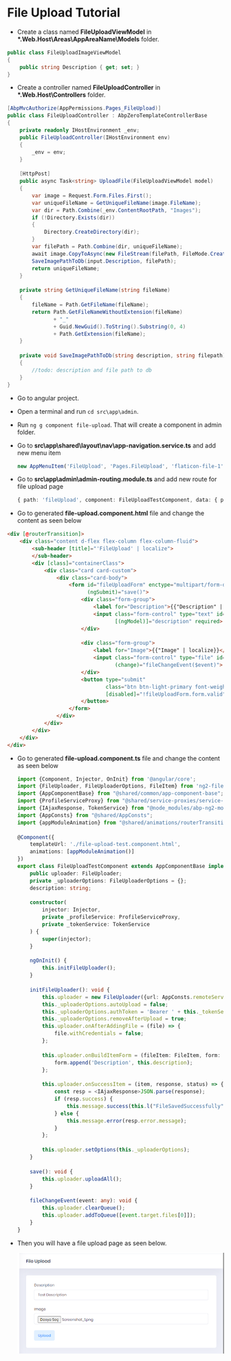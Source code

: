 # File Upload Tutorial

* Create a class named **FileUploadViewModel** in **\*.Web.Host\Areas\AppAreaName\Models** folder.

```csharp
public class FileUploadImageViewModel
{
    public string Description { get; set; }
}
```

* Create a controller named **FileUploadController** in **\*.Web.Host\Controllers** folder.

```csharp
[AbpMvcAuthorize(AppPermissions.Pages_FileUpload)]
public class FileUploadController : AbpZeroTemplateControllerBase
{
    private readonly IHostEnvironment _env;
    public FileUploadController(IHostEnvironment env)
    {
        _env = env;
    }
    
    [HttpPost]
    public async Task<string> UploadFile(FileUploadViewModel model)
    {
       	var image = Request.Form.Files.First();
        var uniqueFileName = GetUniqueFileName(image.FileName);
        var dir = Path.Combine(_env.ContentRootPath, "Images");
        if (!Directory.Exists(dir))
        {
            Directory.CreateDirectory(dir);
        }
        var filePath = Path.Combine(dir, uniqueFileName);
        await image.CopyToAsync(new FileStream(filePath, FileMode.Create));
        SaveImagePathToDb(input.Description, filePath);
        return uniqueFileName;
    }
    
    private string GetUniqueFileName(string fileName)
    {
        fileName = Path.GetFileName(fileName);
        return Path.GetFileNameWithoutExtension(fileName)
               + "_"
               + Guid.NewGuid().ToString().Substring(0, 4)
               + Path.GetExtension(fileName);
    }
    
    private void SaveImagePathToDb(string description, string filepath)
    {
        //todo: description and file path to db
    }
}
```



* Go to angular project.

* Open a terminal and run `cd src\app\admin`.

* Run `ng g component file-upload`. That will create a component in admin folder.

* Go to **src\app\shared\layout\nav\app-navigation.service.ts** and add new menu item

  ```typescript
  new AppMenuItem('FileUpload', 'Pages.FileUpload', 'flaticon-file-1', '/app/admin/fileUpload'),
  ```

* Go to **src\app\admin\admin-routing.module.ts** and add new route for file upload page

  ```typescript
  { path: 'fileUpload', component: FileUploadTestComponent, data: { permission: 'Pages.Tenant.Dashboard' } },
  ```

* Go to generated **file-upload.component.html** file and change the content as seen below

```html
<div [@routerTransition]>
    <div class="content d-flex flex-column flex-column-fluid">
        <sub-header [title]="'FileUpload' | localize">
        </sub-header>
        <div [class]="containerClass">
            <div class="card card-custom">
                <div class="card-body">
                    <form id="fileUploadForm" enctype="multipart/form-data" #fileUploadForm="ngForm"
                          (ngSubmit)="save()">
                        <div class="form-group">
                            <label for="Description">{{"Description" | localize}}</label>
                            <input class="form-control" type="text" id="Description" name="Description"
                                   [(ngModel)]="description" required>
                        </div>

                        <div class="form-group">
                            <label for="Image">{{"Image" | localize}}</label>
                            <input class="form-control" type="file" id="Image" name="Image" required
                                   (change)="fileChangeEvent($event)">
                        </div>
                        <button type="submit"
                                class="btn btn-light-primary font-weight-bold close-button"
                                [disabled]="!fileUploadForm.form.valid">{{"Upload" | localize}}
                        </button>
                    </form>
                </div>
            </div>
        </div>
    </div>
</div>
```

* Go to generated **file-upload.component.ts** file and change the content as seen below

  ```typescript
  import {Component, Injector, OnInit} from '@angular/core';
  import {FileUploader, FileUploaderOptions, FileItem} from 'ng2-file-upload';
  import {AppComponentBase} from "@shared/common/app-component-base";
  import {ProfileServiceProxy} from "@shared/service-proxies/service-proxies";
  import {IAjaxResponse, TokenService} from "@node_modules/abp-ng2-module";
  import {AppConsts} from "@shared/AppConsts";
  import {appModuleAnimation} from "@shared/animations/routerTransition";
  
  @Component({
      templateUrl: './file-upload-test.component.html',
      animations: [appModuleAnimation()]
  })
  export class FileUploadTestComponent extends AppComponentBase implements OnInit {
      public uploader: FileUploader;
      private _uploaderOptions: FileUploaderOptions = {};
      description: string;
  
      constructor(
          injector: Injector,
          private _profileService: ProfileServiceProxy,
          private _tokenService: TokenService
      ) {
          super(injector);
      }
  
      ngOnInit() {
          this.initFileUploader();
      }
  
      initFileUploader(): void {
          this.uploader = new FileUploader({url: AppConsts.remoteServiceBaseUrl + '/FileUpload/UploadFile'});
          this._uploaderOptions.autoUpload = false;
          this._uploaderOptions.authToken = 'Bearer ' + this._tokenService.getToken();
          this._uploaderOptions.removeAfterUpload = true;
          this.uploader.onAfterAddingFile = (file) => {
              file.withCredentials = false;
          };
  
          this.uploader.onBuildItemForm = (fileItem: FileItem, form: any) => {
              form.append('Description', this.description);
          };
  
          this.uploader.onSuccessItem = (item, response, status) => {
              const resp = <IAjaxResponse>JSON.parse(response);
              if (resp.success) {
                  this.message.success(this.l("FileSavedSuccessfully", response.result));
              } else {
                  this.message.error(resp.error.message);
              }
          };
  
          this.uploader.setOptions(this._uploaderOptions);
      }
  
      save(): void {
          this.uploader.uploadAll();
      }
  
      fileChangeEvent(event: any): void {
          this.uploader.clearQueue();
          this.uploader.addToQueue([event.target.files[0]]);
      }
  }
  ```

  

* Then you will have a file upload page as seen below.

  ![file-upload-tutorial-page-result](images/file-upload-tutorial-page-result.png)

